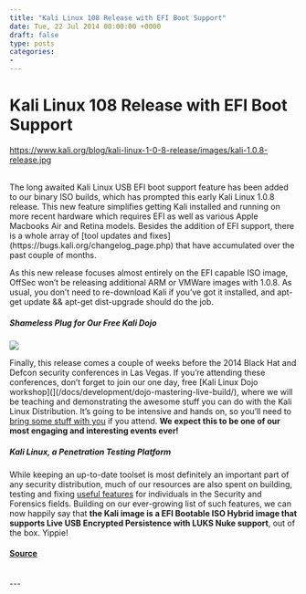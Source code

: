 ```yaml
---
title: "Kali Linux 108 Release with EFI Boot Support"
date: Tue, 22 Jul 2014 00:00:00 +0000
draft: false
type: posts
categories: 
- 
---
```

# Kali Linux 108 Release with EFI Boot Support
https://www.kali.org/blog/kali-linux-1-0-8-release/images/kali-1.0.8-release.jpg
<br/>

<br/>
The long awaited Kali Linux USB EFI boot support feature has been added to our binary ISO builds, which has prompted this early Kali Linux 1.0.8 release. This new feature simplifies getting Kali installed and running on more recent hardware which requires EFI as well as various Apple Macbooks Air and Retina models. Besides the addition of EFI support, there is a whole array of [tool updates and fixes](https://bugs.kali.org/changelog_page.php) that have accumulated over the past couple of months.

As this new release focuses almost entirely on the EFI capable ISO image, OffSec won’t be releasing additional ARM or VMWare images with 1.0.8. As usual, you don’t need to re-download Kali if you’ve got it installed, and apt-get update && apt-get dist-upgrade should do the job.

##### Shameless Plug for Our Free Kali Dojo

[![](https://www.kali.org/blog/kali-linux-1-0-8-release/images/kali-home-large-slider-dojo-orange.png)](https://www.kali.org/blog/kali-linux-1-0-8-release/images/kali-home-large-slider-dojo-orange.png)

Finally, this release comes a couple of weeks before the 2014 Black Hat and Defcon security conferences in Las Vegas. If you’re attending these conferences, don’t forget to join our one day, free \[Kali Linux Dojo workshop\](\](/docs/development/dojo-mastering-live-build/), where we will be teaching and demonstrating the awesome stuff you can do with the Kali Linux Distribution. It’s going to be intensive and hands on, so you’ll need to [bring some stuff with you](https://www.offsec.com/kali-linux/kali-linux-workshop/) if you attend. **We expect this to be one of our most engaging and interesting events ever!**

##### Kali Linux, a Penetration Testing Platform

While keeping an up-to-date toolset is most definitely an important part of any security distribution, much of our resources are also spent on building, testing and fixing [useful features](https://www.kali.org/docs/) for individuals in the Security and Forensics fields. Building on our ever-growing list of such features, we can now happily say that **the Kali image is a EFI Bootable ISO Hybrid image that supports Live USB Encrypted Persistence with LUKS Nuke support**, out of the box. Yippie!

#### [Source](https://www.kali.org/blog/kali-linux-1-0-8-release/)

<br/>
---
